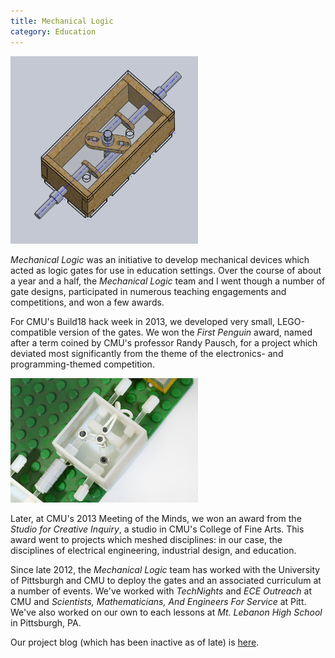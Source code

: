```yaml
---
title: Mechanical Logic
category: Education
---
```


<img src="images/mech-logic-1.png" width="300" />

*Mechanical Logic* was an initiative to develop mechanical devices which acted as logic gates for use in education settings. Over the course of about a year and a half, the *Mechanical Logic* team and I went though a number of gate designs, participated in numerous teaching engagements and competitions, and won a few awards.

For CMU's Build18 hack week in 2013, we developed very small, LEGO-compatible version of the gates. We won the *First Penguin* award, named after a term coined by CMU's professor Randy Pausch, for a project which deviated most significantly from the theme of the electronics- and programming-themed competition.

<img src="images/mech-logic-2.png" width="300" />

Later, at CMU's 2013 Meeting of the Minds, we won an award from the *Studio for Creative Inquiry*, a studio in CMU's College of Fine Arts. This award went to projects which meshed disciplines: in our case, the disciplines of electrical engineering, industrial design, and education.

Since late 2012, the *Mechanical Logic* team has worked with the University of Pittsburgh and CMU to deploy the gates and an associated curriculum at a number of events. We've worked with *TechNights* and *ECE Outreach* at CMU and *Scientists, Mathematicians, And Engineers For Service* at Pitt. We've also worked on our own to each lessons at *Mt. Lebanon High School* in Pittsburgh, PA.

Our project blog (which has been inactive as of late) is [here](http://mechalogic.wordpress.com).
